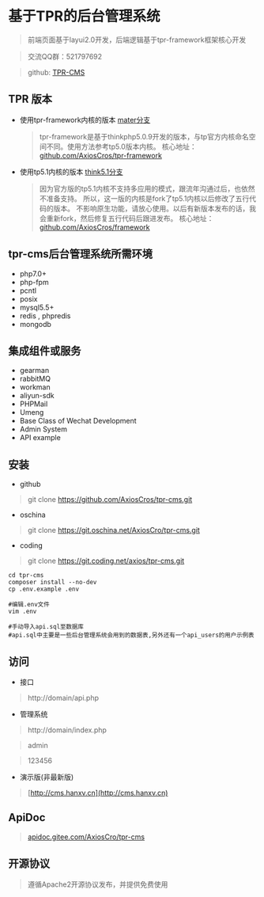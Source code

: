 基于TPR的后台管理系统
===============

> 前端页面基于layui2.0开发，后端逻辑基于tpr-framework框架核心开发

> 交流QQ群：521797692

> github: [TPR-CMS](https://github.com/AxiosCros/tpr-cms)

## TPR 版本

 * 使用tpr-framework内核的版本   [mater分支](https://github.com/AxiosCros/tpr-cms/tree/master)
    > tpr-framework是基于thinkphp5.0.9开发的版本，与tp官方内核命名空间不同。使用方法参考tp5.0版本内核。
    > 核心地址： [github.com/AxiosCros/tpr-framework](https://github.com/AxiosCros/tpr-framework)
 * 使用tp5.1内核的版本  [think5.1分支](https://github.com/AxiosCros/tpr-cms/tree/think5.1)
    > 因为官方版的tp5.1内核不支持多应用的模式，跟流年沟通过后，也依然不准备支持。
      所以，这一版的内核是fork了tp5.1内核以后修改了五行代码的版本。
      不影响原生功能，请放心使用。以后有新版本发布的话，我会重新fork，然后修复五行代码后跟进发布。
    > 核心地址： [github.com/AxiosCros/framework](https://github.com/AxiosCros/framework)


## tpr-cms后台管理系统所需环境
* php7.0+
* php-fpm
* pcntl
* posix
* mysql5.5+
* redis , phpredis
* mongodb


## 集成组件或服务

- gearman
- rabbitMQ
- workman
- aliyun-sdk
- PHPMail
- Umeng
- Base Class of Wechat Development
- Admin System
- API example

## 安装
* github
> git clone https://github.com/AxiosCros/tpr-cms.git

* oschina
> git clone https://git.oschina.net/AxiosCro/tpr-cms.git

* coding
> git clone https://git.coding.net/axios/tpr-cms.git

``` shell
cd tpr-cms
composer install --no-dev
cp .env.example .env

#编辑.env文件
vim .env

#手动导入api.sql至数据库
#api.sql中主要是一些后台管理系统会用到的数据表,另外还有一个api_users的用户示例表

```

## 访问
* 接口
 > http://domain/api.php
 
* 管理系统
 > http://domain/index.php
 
 > admin
 
 > 123456
 
* 演示版(非最新版)
 
 > [http://cms.hanxv.cn](http://cms.hanxv.cn)

## ApiDoc
 > [apidoc.gitee.com/AxiosCro/tpr-cms](https://apidoc.gitee.com/AxiosCro/tpr-cms)

## 开源协议
> 遵循Apache2开源协议发布，并提供免费使用